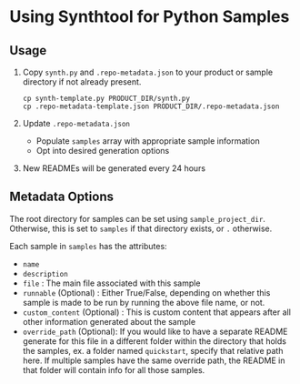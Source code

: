 # Using Synthtool for Python Samples

## Usage

1. Copy `synth.py` and `.repo-metadata.json` to your product or sample directory if not already present.

    ```
    cp synth-template.py PRODUCT_DIR/synth.py
    cp .repo-metadata-template.json PRODUCT_DIR/.repo-metadata.json 
    ```

1. Update `.repo-metadata.json`
    - Populate `samples` array with appropriate sample information
    - Opt into desired generation options

1. New READMEs will be generated every 24 hours

## Metadata Options

The root directory for samples can be set using `sample_project_dir`. Otherwise, this is set to `samples` if that directory exists, or `.` otherwise.

Each sample in `samples` has the attributes:
- `name`
- `description`
- `file` : The main file associated with this sample
- `runnable` (Optional) : Either True/False, depending on whether this sample is made to be run by running the above file name, or not.
- `custom_content` (Optional) : This is custom content that appears after all other information generated about the sample
- `override_path` (Optional): If you would like to have a separate README generate for this file in a different folder within the directory that holds the samples, ex. a folder named `quickstart`, specify that relative path here.
If multiple samples have the same override path, the README in that folder will contain info for all those samples.
